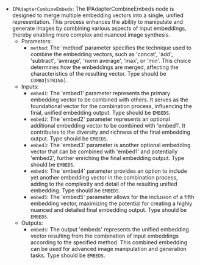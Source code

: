- `IPAdapterCombineEmbeds`: The IPAdapterCombineEmbeds node is designed to merge multiple embedding vectors into a single, unified representation. This process enhances the ability to manipulate and generate images by combining various aspects of input embeddings, thereby enabling more complex and nuanced image synthesis.
    - Parameters:
        - `method`: The 'method' parameter specifies the technique used to combine the embedding vectors, such as 'concat', 'add', 'subtract', 'average', 'norm average', 'max', or 'min'. This choice determines how the embeddings are merged, affecting the characteristics of the resulting vector. Type should be `COMBO[STRING]`.
    - Inputs:
        - `embed1`: The 'embed1' parameter represents the primary embedding vector to be combined with others. It serves as the foundational vector for the combination process, influencing the final, unified embedding output. Type should be `EMBEDS`.
        - `embed2`: The 'embed2' parameter represents an optional additional embedding vector to be combined with 'embed1'. It contributes to the diversity and richness of the final embedding output. Type should be `EMBEDS`.
        - `embed3`: The 'embed3' parameter is another optional embedding vector that can be combined with 'embed1' and potentially 'embed2', further enriching the final embedding output. Type should be `EMBEDS`.
        - `embed4`: The 'embed4' parameter provides an option to include yet another embedding vector in the combination process, adding to the complexity and detail of the resulting unified embedding. Type should be `EMBEDS`.
        - `embed5`: The 'embed5' parameter allows for the inclusion of a fifth embedding vector, maximizing the potential for creating a highly nuanced and detailed final embedding output. Type should be `EMBEDS`.
    - Outputs:
        - `embeds`: The output 'embeds' represents the unified embedding vector resulting from the combination of input embeddings according to the specified method. This combined embedding can be used for advanced image manipulation and generation tasks. Type should be `EMBEDS`.
